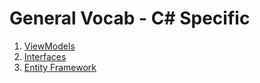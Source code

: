 # General Vocab - C# Specific
1. [ViewModels](./chapters/VIEWMODELS.md)
1. [Interfaces](./chapters/INTERFACES.md)
1. [Entity Framework](./chapters/ENTITY.md)
